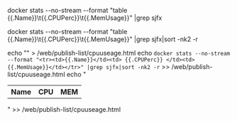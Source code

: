 docker stats --no-stream --format "table {{.Name}}\t{{.CPUPerc}}\t{{.MemUsage}}" |grep sjfx

docker stats --no-stream --format "table {{.Name}}\t{{.CPUPerc}}\t{{.MemUsage}}" |grep sjfx|sort -nk2 -r

echo "<html><body><table><tr><th>Name</th><th>CPU</th><th>MEM</th></tr>" > /web/publish-list/cpuuseage.html
echo `docker stats --no-stream --format "<tr><td>{{.Name}}</td><td> {{.CPUPerc}} </td><td>{{.MemUsage}}</td></tr>" |grep sjfx|sort -nk2 -r` >> /web/publish-list/cpuuseage.html
echo "</table></body></html>" >> /web/publish-list/cpuuseage.html

